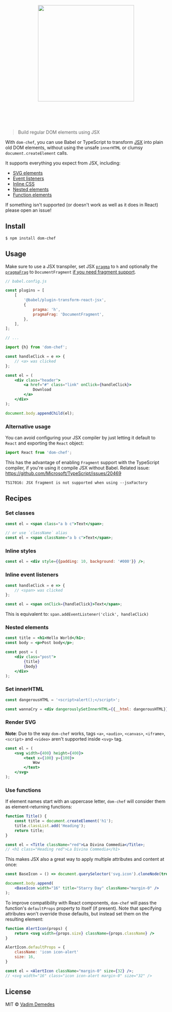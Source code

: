 <h1 align="center">
  <br>
  <img width="300" src="media/logo.png">
  <br>
  <br>
	<br>
</h1>

> Build regular DOM elements using JSX

With `dom-chef`, you can use Babel or TypeScript to transform [JSX](https://reactjs.org/docs/introducing-jsx.html) into plain old DOM elements, without using the unsafe `innerHTML` or clumsy `document.createElement` calls.

It supports everything you expect from JSX, including:

- [SVG elements](#render-svg)
- [Event listeners](#inline-event-listeners)
- [Inline CSS](#inline-styles)
- [Nested elements](#nested-elements)
- [Function elements](#use-functions)

If something isn't supported (or doesn't work as well as it does in React) please open an issue!

## Install

```
$ npm install dom-chef
```

## Usage

Make sure to use a JSX transpiler, set JSX [`pragma`](https://babeljs.io/docs/en/next/babel-plugin-transform-react-jsx.html#pragma)
to `h` and optionally the [`pragmaFrag`](https://babeljs.io/docs/en/next/babel-plugin-transform-react-jsx.html#pragmafrag)
to `DocumentFragment` [if you need fragment support](https://reactjs.org/blog/2017/11/28/react-v16.2.0-fragment-support.html).

```js
// babel.config.js

const plugins = [
	[
		'@babel/plugin-transform-react-jsx',
		{
			pragma: 'h',
			pragmaFrag: 'DocumentFragment',
		},
	],
];

// ...
```

```jsx
import {h} from 'dom-chef';

const handleClick = e => {
	// <a> was clicked
};

const el = (
	<div class="header">
		<a href="#" class="link" onClick={handleClick}>
			Download
		</a>
	</div>
);

document.body.appendChild(el);
```

### Alternative usage

You can avoid configuring your JSX compiler by just letting it default to `React` and exporting the `React` object:

```js
import React from 'dom-chef';
```

This has the advantage of enabling `Fragment` support with the TypeScript compiler, if you're using it compile JSX without Babel. Related issue: https://github.com/Microsoft/TypeScript/issues/20469

```
TS17016: JSX fragment is not supported when using --jsxFactory
```

## Recipes

### Set classes

```jsx
const el = <span class="a b c">Text</span>;

// or use `className` alias
const el = <span className="a b c">Text</span>;
```

### Inline styles

```jsx
const el = <div style={{padding: 10, background: '#000'}} />;
```

### Inline event listeners

```jsx
const handleClick = e => {
	// <span> was clicked
};

const el = <span onClick={handleClick}>Text</span>;
```

This is equivalent to: `span.addEventListener('click', handleClick)`

### Nested elements

```jsx
const title = <h1>Hello World</h1>;
const body = <p>Post body</p>;

const post = (
	<div class="post">
		{title}
		{body}
	</div>
);
```

### Set innerHTML

```jsx
const dangerousHTML = '<script>alert();</script>';

const wannaCry = <div dangerouslySetInnerHTML={{__html: dangerousHTML}} />;
```

### Render SVG

**Note**: Due to the way `dom-chef` works, tags `<a>`, `<audio>`, `<canvas>`, `<iframe>`, `<script>` and `<video>` aren't supported inside `<svg>` tag.

```jsx
const el = (
	<svg width={400} height={400}>
		<text x={100} y={100}>
			Wow
		</text>
	</svg>
);
```

### Use functions

If element names start with an uppercase letter, `dom-chef` will consider them as element-returning functions:

```jsx
function Title() {
	const title = document.createElement('h1');
	title.classList.add('Heading');
	return title;
}

const el = <Title className="red">La Divina Commedia</Title>;
// <h1 class="Heading red">La Divina Commedia</h1>
```

This makes JSX also a great way to apply multiple attributes and content at once:

```jsx
const BaseIcon = () => document.querySelector('svg.icon').cloneNode(true);

document.body.append(
	<BaseIcon width="16" title="Starry Day" className="margin-0" />
);
```

To improve compatibility with React components, `dom-chef` will pass the function's `defaultProps` property to itself (if present). Note that specifying attributes won't override those defaults, but instead set them on the resulting element:

```jsx
function AlertIcon(props) {
	return <svg width={props.size} className={props.className} />
}

AlertIcon.defaultProps = {
	className: 'icon icon-alert'
	size: 16,
}

const el = <AlertIcon className="margin-0" size={32} />;
// <svg width="16" class="icon icon-alert margin-0" size="32" />
```

## License

MIT © [Vadim Demedes](https://github.com/vadimdemedes)
